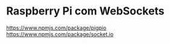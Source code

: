 # Raspberry Pi com WebSockets


https://www.npmjs.com/package/pigpio
https://www.npmjs.com/package/socket.io
